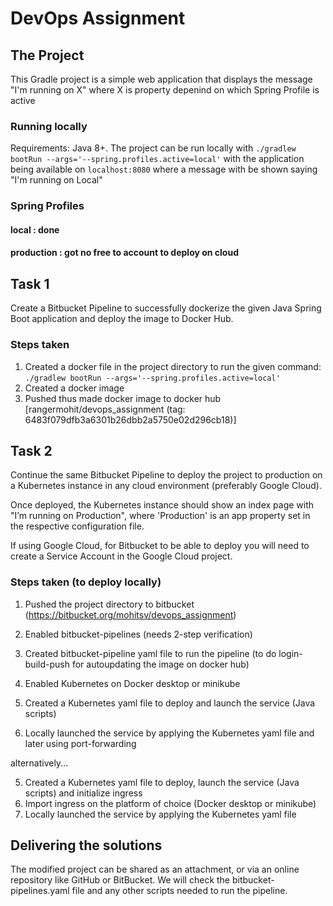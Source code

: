 # DevOps Assignment

## The Project

This Gradle project is a simple web application that displays the message "I'm running on X" where X is property depenind on which
Spring Profile is active

### Running locally

Requirements: Java 8+. The project can be run locally with ```./gradlew bootRun --args='--spring.profiles.active=local'``` with the
application being available on ```localhost:8080``` where a message with be shown saying "I'm running on Local"

### Spring Profiles

#### local : done

#### production : got no free to account to deploy on cloud

## Task 1

Create a Bitbucket Pipeline to successfully dockerize the given Java Spring Boot application and deploy the image to Docker Hub.

### Steps taken

1. Created a docker file in the project directory to run the given command: ```./gradlew bootRun --args='--spring.profiles.active=local'```
2. Created a docker image
3. Pushed thus made docker image to docker hub [rangermohit/devops_assignment (tag: 6483f079dfb3a6301b26dbb2a5750e02d296cb18)]

## Task 2

Continue the same Bitbucket Pipeline to deploy the project to production on a Kubernetes instance in any cloud environment (preferably
Google Cloud).

Once deployed, the Kubernetes instance should show an index page with "I’m running on Production", where 'Production' is an app
property set in the respective configuration file.

If using Google Cloud, for Bitbucket to be able to deploy you will need to create a Service Account in the Google Cloud project.

### Steps taken (to deploy locally)

1. Pushed the project directory to bitbucket (https://bitbucket.org/mohitsv/devops_assignment)
2. Enabled bitbucket-pipelines (needs 2-step verification)
3. Created bitbucket-pipeline yaml file to run the pipeline (to do login-build-push for autoupdating the image on docker hub)

4. Enabled Kubernetes on Docker desktop or minikube
5. Created a Kubernetes yaml file to deploy and launch the service (Java scripts)
6. Locally launched the service by applying the Kubernetes yaml file and later using port-forwarding

alternatively...

5. Created a Kubernetes yaml file to deploy, launch the service (Java scripts) and initialize ingress
6. Import ingress on the platform of choice (Docker desktop or minikube)
7. Locally launched the service by applying the Kubernetes yaml file

## Delivering the solutions

The modified project can be shared as an attachment, or via an online repository like GitHub or BitBucket. We will check the
bitbucket-pipelines.yaml file and any other scripts needed to run the pipeline.
